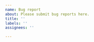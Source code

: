 ```yaml
---
name: Bug report
about: Please submit bug reports here.
title: ''
labels: ''
assignees: ''

---
```

<!--
Welcome to OCaml multicore's Issue tracker!

We would like to thank you for reporting your bug to the Multicore OCaml team.

To make sure that we can help you as best as possible, we advise you to go through
the page at https://github.com/ocaml-multicore/ocaml-multicore/wiki/Report-an-issue-to-the-bugtracker

Use the following template to report your issue and fill it with the available information.

**Describe the issue**

Tell us what problem you observed.

**To reproduce**

Please provide here the build instructions for your issue, and a code sample if available.

**Multicore OCaml build version**

Please provide the output of `ocamlc -version` or `strings your_binary.exe | grep OCAML_RUNTIME_BUILD_GIT_HASH_IS`.

**Did you try running it with the debug runtime and heap verification ON?**

See https://github.com/ocaml-multicore/ocaml-multicore/wiki/Report-an-issue-to-the-bugtracker

**Backtrace**

See link above.

-->
